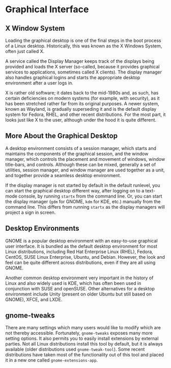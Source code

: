 # Graphical Interface

## X Window System
Loading the graphical desktop is one of the final steps in the boot process of a Linux desktop. Historically, this was known as the X Windows System, often just called X.

A service called the Display Manager keeps track of the displays being provided and loads the X server (so-called, because it provides graphical services to applications, sometimes called X clients). The display manager also handles graphical logins and starts the appropriate desktop environment after a user logs in.

X is rather old software; it dates back to the mid-1980s and, as such, has certain deficiencies on modern systems (for example, with security), as it has been stretched rather far from its original purposes. A newer system, known as Wayland, is gradually superseding it and is the default display system for Fedora, RHEL, and other recent distributions. For the most part, it looks just like X to the user, although under the hood it is quite different.

## More About the Graphical Desktop
A desktop environment consists of a session manager, which starts and maintains the components of the graphical session, and the window manager, which controls the placement and movement of windows, window title-bars, and controls. Although these can be mixed, generally a set of utilities, session manager, and window manager are used together as a unit, and together provide a seamless desktop environment.

If the display manager is not started by default in the default runlevel, you can start the graphical desktop different way, after logging on to a text-mode console, by running `startx` from the command line. Or, you can start the display manager (`gdm` for GNOME, `kdm` for KDE, etc.) manually from the command line. This differs from running `startx` as the display managers will project a sign in screen. 

## Desktop Environments
GNOME is a popular desktop environment with an easy-to-use graphical user interface. It is bundled as the default desktop environment for most Linux distributions, including Red Hat Enterprise Linux (RHEL), Fedora, CentOS, SUSE Linux Enterprise, Ubuntu, and Debian. However, the look and feel can be quite different across distributions, even if they are all using GNOME.

Another common desktop environment very important in the history of Linux and also widely used is KDE, which has often been used in conjunction with SUSE and openSUSE. Other alternatives for a desktop environment include Unity (present on older Ubuntu but still based on GNOME), XFCE, and LXDE.

## gnome-tweaks
There are many settings which many users would like to modify which are not thereby accessible. Fortunately, `gnome-tweaks` exposes many more setting options. It also permits you to easily install extensions by external parties. Not all Linux distributions install this tool by default, but it is always available (older distributions used `gnome-tweak-tool`). Some recent distributions have taken most of the functionality out of this tool and placed it in a new one called `gnome-extensions-app`.
